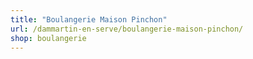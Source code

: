 ```yaml
---
title: "Boulangerie Maison Pinchon"
url: /dammartin-en-serve/boulangerie-maison-pinchon/
shop: boulangerie
---
```

